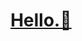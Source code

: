 <div align="center">
  <h1><a href="https://www.youtube.com/watch?v=biUx4Gvzo6c">Hello.🌸</a></h1>
</div>
